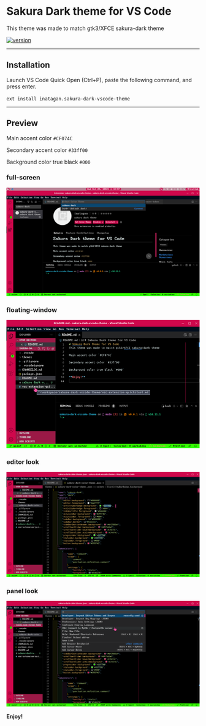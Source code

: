 # Sakura Dark theme for VS Code
This theme was made to match gtk3/XFCE sakura-dark theme

[![version](https://img.shields.io/badge/vscode--marketplace-v0.0.1-brightgreen)](https://marketplace.visualstudio.com/items?itemName=inatagan.sakura-dark-vscode-theme)

---
## Installation
Launch VS Code Quick Open (Ctrl+P), paste the following command, and press enter.

`ext install inatagan.sakura-dark-vscode-theme`

---
## Preview
Main accent color `#CF074C`

Secondary accent color `#33ff00`

Background color true black `#000`

### full-screen
![full-screen preview](screenshot/Screenshot_2021-10-20_10-57-27.png)

### floating-window
![floating-window preview](screenshot/Screenshot_2021-10-20_11-08-32.png)

### editor look
![editor preview](screenshot/Screenshot_2021-10-20_11-09-16.png)

### panel look
![panel preview](screenshot/Screenshot_2021-10-20_11-09-46.png)

**Enjoy!**
